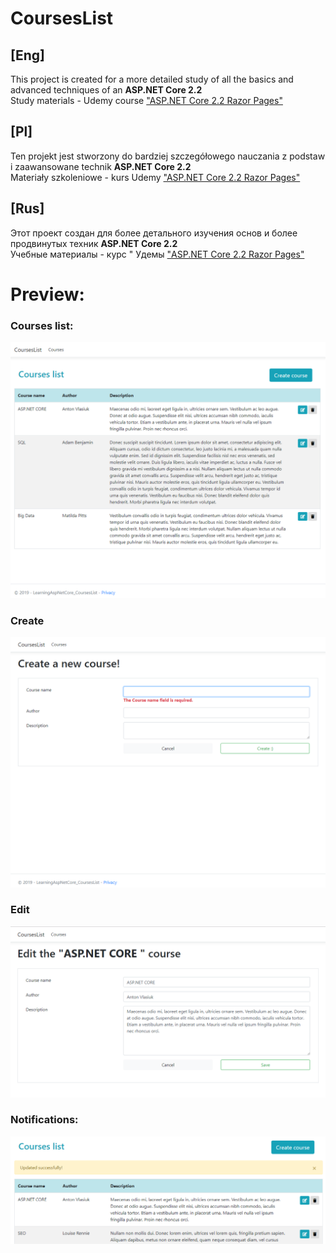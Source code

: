 # CoursesList


## [Eng]  
This project is created for a more detailed study of all the basics and advanced techniques of an **ASP.NET Core 2.2**  
Study materials - Udemy course ["ASP.NET Core 2.2 Razor Pages"](https://www.udemy.com/share/100QKOB0YYcVxSTH4=/)  

## [Pl]  
Ten projekt jest stworzony do bardziej szczegółowego nauczania z podstaw i zaawansowane technik **ASP.NET Core 2.2**  
Materiały szkoleniowe - kurs Udemy ["ASP.NET Core 2.2 Razor Pages"](https://www.udemy.com/share/100QKOB0YYcVxSTH4=/)  

## [Rus]  

Этот проект создан для более детального изучения основ и более продвинутых техник **ASP.NET Core 2.2**  
Учебные материалы - курс " Удемы ["ASP.NET Core 2.2 Razor Pages"](https://www.udemy.com/share/100QKOB0YYcVxSTH4=/)  

# Preview:  
### Courses list:  
![alt text](https://github.com/AvgustPol/CoursesList/blob/develop/Images/Preview.png?raw=true "Preview")

### Create  
![alt text](https://github.com/AvgustPol/CoursesList/blob/develop/Images/create.png?raw=true "Create")

### Edit  
![alt text](https://github.com/AvgustPol/CoursesList/blob/develop/Images/edit.png?raw=true "Edit")  

### Notifications:  
![alt text](https://github.com/AvgustPol/CoursesList/blob/develop/Images/Updated%20successfully.png?raw=true "Notifications")
